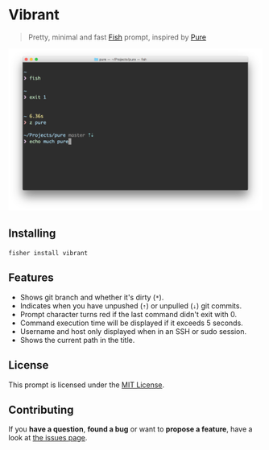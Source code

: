 # Vibrant

> Pretty, minimal and fast [Fish](http://fishshell.com) prompt, inspired by [Pure](https://github.com/vkovtash/pure)

![The Vibrant prompt in action](screenshot.png)


## Installing

`fisher install vibrant`


## Features

* Shows git branch and whether it's dirty (`*`).
* Indicates when you have unpushed (`⇡`) or unpulled (`⇣`) git commits.
* Prompt character turns red if the last command didn't exit with 0.
* Command execution time will be displayed if it exceeds 5 seconds.
* Username and host only displayed when in an SSH or sudo session.
* Shows the current path in the title.


## License

This prompt is licensed under the [MIT License](LICENSE).


## Contributing

If you **have a question**, **found a bug** or want to **propose a feature**, have a look at [the issues page](https://github.com/derhuerst/vibrant/issues).
